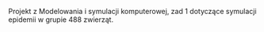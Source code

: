 Projekt z Modelowania i symulacji komputerowej, zad 1 dotyczące symulacji epidemii w grupie 488 zwierząt.
